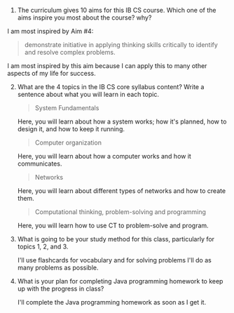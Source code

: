1. The curriculum gives 10 aims for this IB CS course. Which one of the aims inspire you most about the course? why?

I am most inspired by Aim #4: 
> demonstrate initiative in applying thinking skills critically to identify and resolve complex problems.

I am most inspired by this aim because I can apply this to many other aspects of my life for success. 

2. What are the 4 topics in the IB CS core syllabus content? Write a sentence about what you will learn in each topic. 
    > System Fundamentals
    
    Here, you will learn about how a system works; how it's planned, how to design it, and how to keep it running. 
   
   > Computer organization
   
   Here, you will learn about how a computer works and how it communicates. 
   
   > Networks
   
   Here, you will learn about different types of networks and how to create them. 
   
   > Computational thinking, problem-solving and programming
   
   Here, you will learn how to use CT to problem-solve and program. 
   
3. What is going to be your study method for this class, particularly for topics 1, 2, and 3.

   I'll use flashcards for vocabulary and for solving problems I'll do as many problems as possible. 

4. What is your plan for completing Java programming homework to keep up with the progress in class?

   I'll complete the Java programming homework as soon as I get it. 
   
   
    
    
